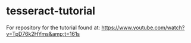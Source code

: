 # tesseract-tutorial
For repository for the tutorial found at: https://www.youtube.com/watch?v=TpD76k2HYms&amp;t=161s
